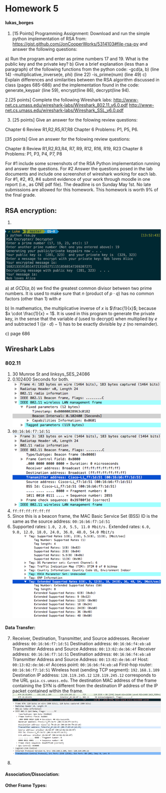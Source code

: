 # Homework 5 #
#### lukas_borges ####

1. [15 Points] Programming Assignment: Download and run the simple python implementation of RSA from: https://gist.github.com/JonCooperWorks/5314103#file-rsa-py and answer the following questions:

a) Run the program and enter as prime numbers 17 and 19. What is the public key and the private key?
b) Give a brief explanation (less than a paragraph) of the following functions from the python code: -gcd(a, b) (line 14)
-multiplicative_inverse(e, phi) (line 22)
-is_prime(num) (line 49)
 c) Explain differences and similarities between the RSA algorithm discussed in class (pages 685-686) and the implementation found in the code: generate_keypair (line 59), encrypt(line 86), decrypt(line 94).

2.[25 points] Complete the following Wireshark labs:
http://www-net.cs.umass.edu/wireshark-labs/Wireshark_802.11_v6.0.pdf
http://www-net.cs.umass.edu/wireshark-labs/Wireshark_SSL_v6.0.pdf

3. [25 points] Give an answer for the folowing review questions:

Chapter 6 Review R1,R2,R5,R7,R8
Chapter 6 Problems: P1, P5, P6.

[35 points] Give an answer for the folowing review questions:

Chapter 8 Review R1,R2,R3,R4, R7, R9, R12, R16, R19, R23
Chapter 8 Problems: P1, P3, P4, P7, P8

For #1 include some screenshots of the RSA Python implementation running and answer the questions. For #2 Answer the questions posed in the lab documents and include one screenshot of wireshark working for each lab. For #1, #2, #3, #4 submit evidence of your work through moodle in one report (i.e., as ONE pdf file). The deadline is on Sunday May 1st. No late submissions are allowed for this homework. This homework is worth 9% of the final grade.

## RSA encryption: ###

1.
![rsa.png](rsa.png)

a) at $GCD(a,b)$ we find the greatest common divisor between two prime numbers. It is used to make sure that $n$ (product of $p\cdot q$) has no common factors (other than 1) with $e$

b) In mathematics, the multiplicative inverse of $x$ is $\frac{1}{x}$; because $x \cdot \frac{1}{x} = 1$. It is used in this program to generate the private key, in the sense that the variable $d$ (used to decrypt) when multiplied by $e$ and subtracted 1 $((e\cdot d)-1)$ has to be exactly divisible by $z$ (no remainder).

c) page 686

## Wireshark Labs ##
### 802.11 ###

1. 30 Munroe St and linksys_SES_24086
2. 0.102400 Seconds for both.
![ws-wireless-1.png](ws-wireless-1.png)
3. `00:16:b6:f7:1d:51`
![ws-wireless-2.png](ws-wireless-2.png)
4. `ff:ff:ff:ff:ff:ff`
5. Since this is a beacon frame, the MAC Basic Service Set (BSS) ID is the same as the source address: `00:16:b6:f7:1d:51`
6. Supported rates: `1.0, 2.0, 5.5, 11.0 Mbit/s.`
Extended rates: `6.0, 9.0, 12.0, 18.0, 24.0, 36.0, 48.0, 54.0 Mbit/s`
![ws-wireless-3.png](ws-wireless-3.png)

#### Data Transfer: ####
7. Receiver, Destination, Transmitter, and Source addresses.
Receiver address: `00:16:b6:f7:1d:51`
Destination address: `00:16:b6:f4:eb:a8`
Transmitter Address and Source Address: `00:13:02:de:b6:4f`
Receiver address: `00:16:b6:f7:1d:51`
Destination address: `00:16:b6:f4:eb:a8`
Transmitter Address and Source Address: `00:13:02:de:b6:4f`
Host: `00:13:02:de:b6:4f`
Access point: `00:16:b6:f4:eb:a8`
First-hop router: `00:16:b6:f7:1d:51`
Wireless host (sending TCP segment): `192.168.1.109`
Destination IP address: `128.119.245.12`
`128.119.245.12` corresponds to the URL `gaia.cs.umass.edu`.
The destination MAC address of the frame containing the SYN is different from the destination IP address of the IP packet contained within the frame.
![ws-wireless-4.png](ws-wireless-4.png)

8.

#### Association/Dissociation: ####



#### Other Frame Types: ####
